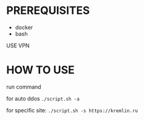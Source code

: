 # PREREQUISITES
 - docker
 - bash

USE VPN

# HOW TO USE

run command

for auto ddos
```./script.sh -a```

for specific site:
```./script.sh -s https://kremlin.ru```